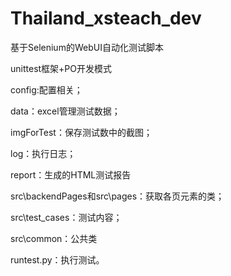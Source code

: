 # Thailand_xsteach_dev
基于Selenium的WebUI自动化测试脚本

unittest框架+PO开发模式

config:配置相关；

data：excel管理测试数据；

imgForTest：保存测试数中的截图；

log：执行日志；

report：生成的HTML测试报告

src\backendPages和src\pages：获取各页元素的类；

src\test_cases：测试内容；

src\common：公共类

runtest.py：执行测试。
